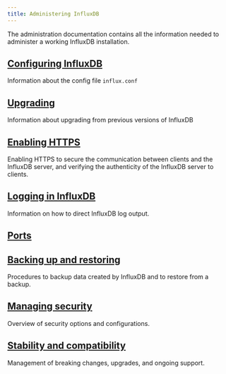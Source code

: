 ```yaml
---
title: Administering InfluxDB
---
```

The administration documentation contains all the information needed to administer a working InfluxDB installation.

## [Configuring InfluxDB](/influxdb/v1.6/administration/config/)

Information about the config file `influx.conf`

## [Upgrading](/influxdb/v1.6/administration/upgrading/)

Information about upgrading from previous versions of InfluxDB

## [Enabling HTTPS](/influxdb/v1.6/administration/https_setup/)

Enabling HTTPS to secure the communication between clients and the InfluxDB
server, and verifying the authenticity of the InfluxDB server to clients.

## [Logging in InfluxDB](/influxdb/v1.6/administration/logs/)

Information on how to direct InfluxDB log output.

## [Ports](/influxdb/v1.6/administration/ports/)

## [Backing up and restoring](/influxdb/v1.6/administration/backup_and_restore/)

Procedures to backup data created by InfluxDB and to restore from a backup.

## [Managing security](/influxdb/v1.6/administration/security/)

Overview of security options and configurations.

## [Stability and compatibility](/influxdb/v1.6/administration/stability_and_compatibility/)

Management of breaking changes, upgrades, and ongoing support.
